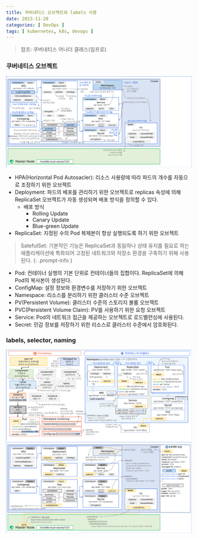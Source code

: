 ```yaml
---
title: 쿠버네티스 오브젝트와 labels 사용
date: 2023-11-28
categories: [ DevOps ]
tags: [ kubernetes, k8s, devops ]
---
```


> 참조: 쿠버네티스 어나더 클래스(일프로)

### 쿠버네티스 오브젝트

![kubernetes-objects](/assets/img/posts/kubernetes-objects.png)

- HPA(Horizontal Pod Autosacler): 리소스 사용량에 따라 파드의 개수를 자동으로 조정하기 위한 오브젝트
- Deployment: 파드의 배포를 관리하기 위한 오브젝트로 replicas 속성에 의해 ReplicaSet 오브젝트가 자동 생성되며 배포 방식을 정의할 수 있다.
  - 배포 방식
    - Rolling Update
    - Canary Update
    - Blue-green Update
- ReplicaSet: 지정된 수의 Pod 복제본이 항상 실행되도록 하기 위한 오브젝트

> SatefulSet: 기본적인 기능은 ReplicaSet과 동잃하나 상태 유지를 필요로 하는 애플리케이션에 특화되어 고정된 네트워크와 저장소 환경을 구축하기 위해 사용된다.
{: .prompt-info }

- Pod: 컨테이너 실행의 기본 단위로 컨테이너들의 집합이다. ReplicaSet에 의해 Pod의 복사본이 생성된다.
- ConfigMap: 설정 정보와 환경변수를 저장하기 위한 오브젝트
- Namespace: 리소스를 분리하기 위한 클러스터 수준 오브젝트
- PV(Persistent Volume): 클러스터 수준의 스토리지 볼륨 오브젝트
- PVC(Persistent Volume Claim): PV를 사용하기 위한 요청 오브젝트
- Service: Pod의 네트워크 접근을 제공하는 오브젝트로 로드밸런싱에 사용된다.
- Secret: 민감 정보를 저장하기 위한 리소스로 클러스터 수준에서 암호화된다.

### labels, selector, naming

![kubernetes-objects-naming-example](/assets/img/posts/kubernetes-objects-naming-example.png)
![kubernetes-objects-labels-and-selector](/assets/img/posts/kubernetes-objects-labels-and-selector.png)
